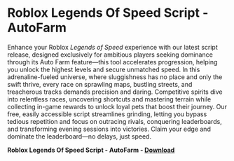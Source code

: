<h1>Roblox Legends Of Speed Script - AutoFarm</h1>

Enhance your Roblox *Legends of Speed* experience with our latest script release, designed exclusively for ambitious players seeking dominance through its Auto Farm feature—this tool accelerates progression, helping you unlock the highest levels and secure unmatched speed. In this adrenaline-fueled universe, where sluggishness has no place and only the swift thrive, every race on sprawling maps, bustling streets, and treacherous tracks demands precision and daring. Competitive spirits dive into relentless races, uncovering shortcuts and mastering terrain while collecting in-game rewards to unlock loyal pets that boost their journey. Our free, easily accessible script streamlines grinding, letting you bypass tedious repetition and focus on outracing rivals, conquering leaderboards, and transforming evening sessions into victories. Claim your edge and dominate the leaderboard—no delays, just speed.

**Roblox Legends Of Speed Script - AutoFarm - [Download](https://www.dlgram.com/public/files/api.php?shortened=BKym7F)**



